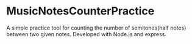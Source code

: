 # MusicNotesCounterPractice
A simple practice tool for counting the number of semitones(half notes) between two given notes. Developed with Node.js and express.
